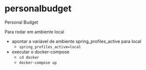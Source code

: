 # personalbudget
Personal Budget

Para rodar em ambiente local

 * apontar a variável de ambiente spring_profiles_active para local
   * `spring_profiles_active=local`
 * executar o docker-compose
   * `cd docker`
   * `docker-compose up`